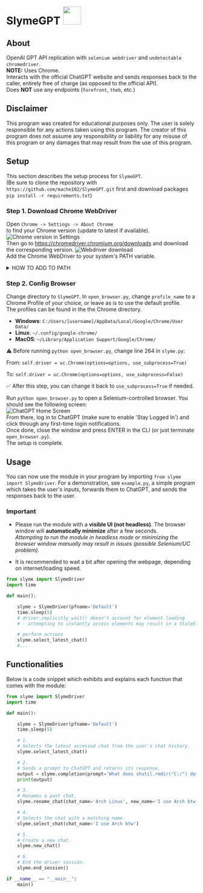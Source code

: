# SlymeGPT <img src="assets/slyme.png" width="48" height="48">
## About
OpenAI GPT API replication with `selenium webdriver` and `undetectable chromedriver`.  
**NOTE:** Uses Chrome.  
Interacts with the official ChatGPT website and sends responses back to the caller, entirely free of charge (as opposed to the official API).  
Does **NOT** use any endpoints (`forefront`, `theb`, etc.)

## Disclaimer
This program was created for educational purposes only. The user is solely responsible for any actions taken using this program. The creator of this program does not assume any responsibility or liability for any misuse of this program or any damages that may result from the use of this program.

## Setup
This section describes the setup process for `SlymeGPT`.  
(Be sure to clone the repository with `https://github.com/mache102/SlymeGPT.git` first and download packages `pip install -r requirements.txt`)
### Step 1. Download Chrome WebDriver
Open `Chrome -> Settings -> About Chrome`  
to find your Chrome version (update to latest if available).  
![Chrome version in Settings](assets/step1_chrome_ver.png)  
Then go to https://chromedriver.chromium.org/downloads and download the corresponding version.
![Webdriver download](assets/step1_webdriver_dl.png)  
Add the Chrome WebDriver to your system's PATH variable.
<details>
    <summary>HOW TO ADD TO PATH</summary>
  
    1. Move the downloaded Chrome WebDriver executable to a folder of your choice.
    2. Open your computer's "System Properties" settings.
    3. Click on the "Advanced" tab and then click on the "Environment Variables" button.
    4. Under "System Variables", find the "Path" variable and click "Edit".
    5. Click "New" and add the folder path where the Chrome WebDriver executable is located.
    6. Click "OK" on all open windows to save the changes.
</details>

### Step 2. Config Browser
Change directory to `SlymeGPT`.
In `open_browser.py`, change `profile_name` to a Chrome Profile of your choice, or leave as is to use the default profile.  
The profiles can be found in the the Chrome directory.  
- **Windows**: `C:/Users/[username]/AppData/Local/Google/Chrome/User Data/`  
- **Linux**: `~/.config/google-chrome/`  
- **MacOS**: `~/Library/Application Support/Google/Chrome/`  

⚠️ Before running `python open_browser.py`, change line 264 in `slyme.py`:

From:
`self.driver = uc.Chrome(options=options, use_subprocess=True)`

To:
`self.driver = uc.Chrome(options=options, use_subprocess=False)`

✅ After this step, you can change it back to `use_subprocess=True` if needed.

Run `python open_browser.py` to open a Selenium-controlled browser.
You should see the following screen:  
![ChatGPT Home Screen](assets/step2_chatgpt_login.png)  
From there, log in to ChatGPT (make sure to enable 'Stay Logged In') and click through any first-time login notifications.  
Once done, close the window and press ENTER in the CLI (or just terminate `open_browser.py`).  
The setup is complete.  

## Usage
You can now use the module in your program by importing `from slyme import SlymeDriver`.
For a demonstration, see `example.py`, a simple program which takes the user's inputs, forwards them to ChatGPT, and sends the responses back to the user.

### Important
- Please run the module with a **visible UI (not headless)**. The browser window will **automatically minimize** after a few seconds.  
*Attempting to run the module in headless mode or minimizing the browser window manually may result in issues (possible Selenium/UC problem).*

- It is recommended to wait a bit after opening the webpage, depending on internet/loading speed.
```python
from slyme import SlymeDriver
import time

def main():

    slyme = SlymeDriver(pfname='Default')
    time.sleep(5) 
    # driver.implicitly_wait() doesn't account for element loading
    # - attempting to instantly access elements may result in a StaleElement error

    # perform actions
    slyme.select_latest_chat()
    #...
```

## Functionalities
Below is a code snippet which exhibits and explains each function that comes with the module:
```python
from slyme import SlymeDriver
import time

def main():

    slyme = SlymeDriver(pfname='Default')
    time.sleep(5)

    # 1.
    # Selects the latest accessed chat from the user's chat history. 
    slyme.select_latest_chat()

    # 2.
    # Sends a prompt to ChatGPT and returns its response.
    output = slyme.completion(prompt='What does shutil.rmdir("C:/") do?')
    print(output)

    # 3.
    # Renames a past chat.
    slyme.rename_chat(chat_name='Arch Linux', new_name='I use Arch btw')

    # 4.
    # Selects the chat with a matching name.
    slyme.select_chat(chat_name='I use Arch btw')

    # 5.
    # Create a new chat.
    slyme.new_chat()

    # 6. 
    # End the driver session.
    slyme.end_session()

if __name__ == "__main__":
    main()
```


